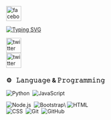 


[<img src='https://cdn.jsdelivr.net/npm/simple-icons@3.0.1/icons/facebook.svg' alt='facebook' height='40'>](https://www.facebook.com/mdmurshidsarkar1)  


[![Typing SVG](https://readme-typing-svg.demolab.com?font=Fira+Code&pause=1000&color=2D00FF&background=000000&random=false&width=435&lines=Hello+World%2C+I'm+Md+Murshid+Sarkar;Thanks+My+All+Friends;Love+From+Bangladesh%F0%9F%87%A7%F0%9F%87%A9;Works+At+Programing;Works+At+Web-development;Please+Follow+My+GitHub%F0%9F%99%8F)](https://git.io/typing-svg)



[<img src='https://cdn.jsdelivr.net/npm/simple-icons@3.0.1/icons/twitter.svg' alt='twitter' height='40'>](https://twitter.com/https://x.com/MdMursidSarkar?t=ehatJYU2gcYlqjCFShIrrw&s=09)  
[<img src='https://cdn.jsdelivr.net/npm/simple-icons@3.0.1/icons/twitter.svg' alt='twitter' height='40'>](https://twitter.com/https://x.com/MdMursidSarkar?t=ehatJYU2gcYlqjCFShIrrw&s=09)  

### ⚙️ &nbsp; 𝙻𝚊𝚗𝚐𝚞𝚊𝚐𝚎 & 𝙿𝚛𝚘𝚐𝚛𝚊𝚖𝚖𝚒𝚗𝚐
  
![Python](https://img.shields.io/badge/-Python-05122A?style=flat&logo=python)&nbsp;
![JavaScript](https://img.shields.io/badge/-JavaScript-05122A?style=flat&logo=javascript)&nbsp; 

![Node.js](https://img.shields.io/badge/-Node.js-05122A?style=flat&logo=node.js)&nbsp; 
![Bootstrap](https://img.shields.io/badge/-Bootstrap-05122A?style=flat&logo=bootstrap&logoColor=563D7C)\ 
![HTML](https://img.shields.io/badge/-HTML-05122A?style=flat&logo=HTML5)&nbsp;  
![CSS](https://img.shields.io/badge/-CSS-05122A?style=flat&logo=CSS3&logoColor=1572B6)&nbsp; 
![Git](https://img.shields.io/badge/-Git-05122A?style=flat&logo=git)&nbsp; 
![GitHub](https://img.shields.io/badge/-GitHub-05122A?style=flat&logo=github)&nbsp; 


